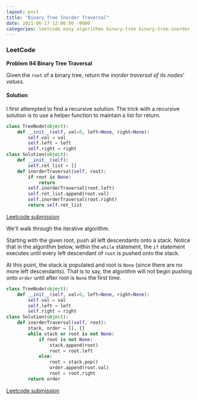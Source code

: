 ```yaml
---
layout: post
title: "Binary Tree Inorder Traversal"
date: 2021-06-17 12:00:00 -0000
categories: leetcode easy algorithms binary-tree binary-tree-inorder 
---
```


### LeetCode

**Problem 94 Binary Tree Traversal**

Given the `root` of a binary tree, return the *inorder traversal of its nodes' values*.

#### Solution

I first attempted to find a recursive solution. The trick with a recursive solution is to use a helper function to maintain a list for return.

```python
class TreeNode(object):
    def __init__(self, val=0, left=None, right=None):
        self.val = val
        self.left = left
        self.right = right
class Solution(object):
    def __init__(self):
        self.ret_list = []
    def inorderTraversal(self, root):
        if root is None:
            return
        self.inorderTraversal(root.left)
        self.ret_list.append(root.val)
        self.inorderTraversal(root.right)
        return self.ret_list
```

[Leetcode submission](https://leetcode.com/submissions/detail/511733354/)

We'll walk through the iterative algorithm. 

Starting with the given root, push all left descendants onto a stack. Notice that in the algorithm below, within the `while` statement, the `if` statement executes until every left descendant of `root` is pushed onto the stack.

At this point, the stack is populated and root is `None` (since there are no more left descendants). That is to say, the algorithm will not begin pushing onto `order` until after root is `None` the first time.



```python
class TreeNode(object):
    def __init__(self, val=0, left=None, right=None):
        self.val = val
        self.left = left
        self.right = right
class Solution(object):
    def inorderTraversal(self, root):
        stack, order = [], []
        while stack or root is not None:
            if root is not None:
                stack.append(root)
                root = root.left
            else:
                root = stack.pop()
                order.append(root.val)
                root = root.right
        return order

```
[Leetcode submission](https://leetcode.com/submissions/detail/511783767/)


